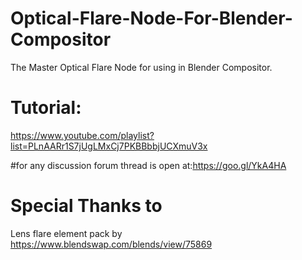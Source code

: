 # Optical-Flare-Node-For-Blender-Compositor
The Master Optical Flare Node for using in Blender Compositor.
# Tutorial:
https://www.youtube.com/playlist?list=PLnAARr1S7jUgLMxCj7PKBBbbjUCXmuV3x

#for any discussion forum thread is open at:https://goo.gl/YkA4HA

# Special Thanks to
Lens flare element pack by https://www.blendswap.com/blends/view/75869
